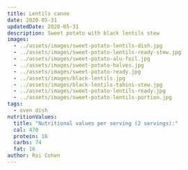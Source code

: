 ```yaml
---
title: Lentils canoe
date: 2020-05-31
updatedDate: 2020-05-31
description: Sweet potato with black lentils stew
images:
  - ../assets/images/sweet-potato-lentils-dish.jpg
  - ../assets/images/sweet-potato-lentils-ready-stew.jpg
  - ../assets/images/sweet-potato-alu-foil.jpg
  - ../assets/images/sweet-potato-halves.jpg
  - ../assets/images/sweet-potato-ready.jpg
  - ../assets/images/black-lentils.jpg
  - ../assets/images/black-lentils-tahini-stew.jpg
  - ../assets/images/sweet-potato-lentils-ready.jpg
  - ../assets/images/sweet-potato-lentils-portion.jpg
tags:
  - oven dish
nutritionValues:
  title: "Nutritional values per serving (2 servings):"
  cal: 470
  protein: 16
  carbs: 74
  fat: 16
author: Roi Cohen
---
```


<PrintView fileName="lentils-canoe"/>
